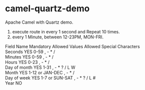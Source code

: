 # camel-quartz-demo
Apache Camel with Quartz demo.
1. execute route in every 1 second and Repeat 10 times.
2. every 1 Minute, between 12-23PM, MON-FRI.

Field Name	Mandatory	Allowed Values	Allowed Special Characters </br>
Seconds	    YES	      0-59	          , - * /</br>
Minutes	    YES	      0-59	          , - * /</br>
Hours	      YES     	0-23	          , - * /</br>
Day of month	YES	    1-31          	, - * ? / L W</br>
Month	      YES	      1-12 or JAN-DEC	, - * /</br>
Day of week	YES     	1-7 or SUN-SAT	, - * ? / L #</br>
Year	      NO	 
